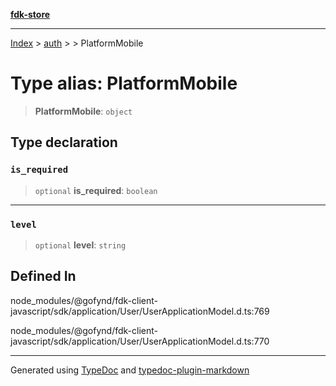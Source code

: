 [**fdk-store**](../../../README.md)
***

[Index](../../../API.md) > [auth](../../README.md) > [<internal>](../README.md) > PlatformMobile

# Type alias: PlatformMobile

> **PlatformMobile**: `object`

## Type declaration

### `is_required`

> `optional` **is\_required**: `boolean`

***

### `level`

> `optional` **level**: `string`

## Defined In

node\_modules/@gofynd/fdk-client-javascript/sdk/application/User/UserApplicationModel.d.ts:769

node\_modules/@gofynd/fdk-client-javascript/sdk/application/User/UserApplicationModel.d.ts:770

***
Generated using [TypeDoc](https://typedoc.org/) and [typedoc-plugin-markdown](https://www.npmjs.com/package/typedoc-plugin-markdown)
